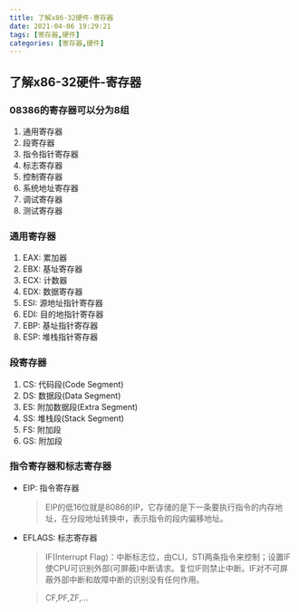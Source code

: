```yaml
---
title: 了解x86-32硬件-寄存器
date: 2021-04-06 19:29:21
tags: [寄存器,硬件]
categories: [寄存器,硬件]
---
```


## 了解x86-32硬件-寄存器

### 08386的寄存器可以分为8组
1. 通用寄存器
1. 段寄存器
1. 指令指针寄存器
1. 标志寄存器
1. 控制寄存器
1. 系统地址寄存器
1. 调试寄存器
1. 测试寄存器

### 通用寄存器
1. EAX: 累加器
1. EBX: 基址寄存器
1. ECX: 计数器
1. EDX: 数据寄存器
1. ESI: 源地址指针寄存器
1. EDI: 目的地指针寄存器
1. EBP: 基址指针寄存器
1. ESP: 堆栈指针寄存器

### 段寄存器
1. CS: 代码段(Code Segment)
1. DS: 数据段(Data Segment)
1. ES: 附加数据段(Extra Segment)
1. SS: 堆栈段(Stack Segment)
1. FS: 附加段
1. GS: 附加段

### 指令寄存器和标志寄存器
- EIP: 指令寄存器
    > EIP的低16位就是8086的IP，它存储的是下一条要执行指令的内存地址，在分段地址转换中，表示指令的段内偏移地址。

- EFLAGS: 标志寄存器
    > IF(Interrupt Flag)：中断标志位，由CLI，STI两条指令来控制；设置IF使CPU可识别外部(可屏蔽)中断请求。复位IF则禁止中断。IF对不可屏蔽外部中断和故障中断的识别没有任何作用。

    > CF,PF,ZF,...
